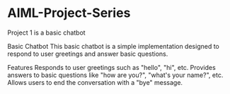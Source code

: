 # AIML-Project-Series

Project 1 is a basic chatbot

Basic Chatbot
This basic chatbot is a simple implementation designed to respond to user greetings and answer basic questions.

Features
Responds to user greetings such as "hello", "hi", etc.
Provides answers to basic questions like "how are you?", "what's your name?", etc.
Allows users to end the conversation with a "bye" message.
